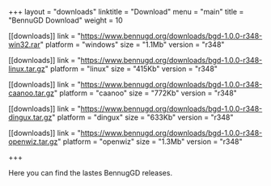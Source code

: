 +++
layout = "downloads"
linktitle = "Download"
menu = "main"
title = "BennuGD Download"
weight = 10

[[downloads]]
  link = "https://www.bennugd.org/downloads/bgd-1.0.0-r348-win32.rar"
  platform = "windows"
  size = "1.1Mb"
  version = "r348"

[[downloads]]
  link = "https://www.bennugd.org/downloads/bgd-1.0.0-r348-linux.tar.gz"
  platform = "linux"
  size = "415Kb"
  version = "r348"

[[downloads]]
  link = "https://www.bennugd.org/downloads/bgd-1.0.0-r348-caanoo.tar.gz"
  platform = "caanoo"
  size = "772Kb"
  version = "r348"

[[downloads]]
  link = "https://www.bennugd.org/downloads/bgd-1.0.0-r348-dingux.tar.gz"
  platform = "dingux"
  size = "633Kb"
  version = "r348"

[[downloads]]
  link = "https://www.bennugd.org/downloads/bgd-1.0.0-r348-openwiz.tar.gz"
  platform = "openwiz"
  size = "1.3Mb"
  version = "r348"

+++

Here you can find the lastes BennugGD releases.
